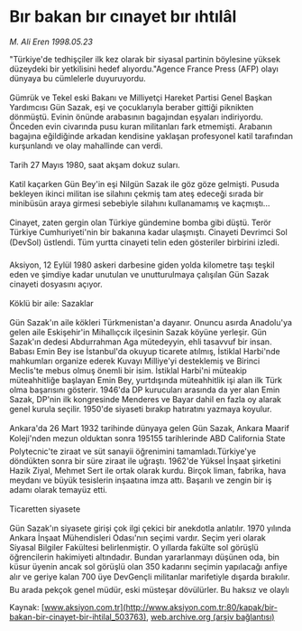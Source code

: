 # Bır bakan bır cınayet bır ıhtılâl

*M. Ali Eren 1998.05.23*

<div class="pNewsDetailMainContent" itemprop="articleBody">
 "Türkiye'de tedhişçiler ilk kez olarak bir siyasal partinin böylesine yüksek düzeydeki bir yetkilisini hedef alıyordu."Agence France Press (AFP) olayı dünyaya bu cümlelerle duyuruyordu.
 <br/>
 <br/>
 Gümrük ve Tekel eski Bakanı ve Milliyetçi Hareket Partisi Genel Başkan Yardımcısı Gün Sazak, eşi ve çocuklarıyla beraber gittiği piknikten dönmüştü. Evinin önünde arabasının bagajından eşyaları indiriyordu. Önceden evin civarında pusu kuran militanları fark etmemişti. Arabanın bagajına eğildiğinde arkadan kendisine yaklaşan profesyonel  katil tarafından kurşunlandı ve olay mahallinde can verdi.
 <br/>
 <br/>
 Tarih 27 Mayıs 1980, saat akşam dokuz suları.
 <br/>
 <br/>
 Katil kaçarken Gün Bey'in eşi Nilgün Sazak ile göz göze gelmişti. Pusuda bekleyen ikinci militan ise silahını çekmiş tam ateş edeceği sırada bir minibüsün araya girmesi sebebiyle silahını kullanamamış ve kaçmıştı...
 <br/>
 <br/>
 Cinayet, zaten gergin olan Türkiye gündemine bomba gibi düştü. Terör Türkiye Cumhuriyeti'nin bir bakanına kadar ulaşmıştı. Cinayeti Devrimci Sol (DevSol) üstlendi. Tüm yurtta cinayeti telin eden gösteriler birbirini izledi.
 <br/>
 <br/>
 Aksiyon, 12 Eylül 1980 askeri darbesine giden yolda kilometre taşı teşkil eden ve şimdiye kadar unutulan ve unutturulmaya çalışılan Gün Sazak cinayeti dosyasını açıyor.
 <br/>
 <br/>
 Köklü bir aile: Sazaklar
 <br/>
 <br/>
 Gün Sazak'ın aile kökleri Türkmenistan'a dayanır. Onuncu asırda Anadolu'ya gelen aile Eskişehir'in Mihallıçcık ilçesinin Sazak köyüne yerleşir. Gün Sazak'ın dedesi Abdurrahman Aga mütedeyyin, ehli tasavvuf bir insan. Babası Emin Bey ise İstanbul'da okuyup ticarete atılmış, İstiklal Harbi'nde mahkumları organize ederek Kuvayı Milliye'yi desteklemiş ve Birinci Meclis'te mebus olmuş önemli bir isim. İstiklal Harbi'ni müteakip müteahhitliğe başlayan Emin Bey, yurtdışında müteahhitlik işi alan ilk Türk olma başarısını gösterir. 1946'da DP kurucuları arasında da yer alan Emin Sazak, DP'nin ilk kongresinde Menderes ve Bayar dahil en fazla oy alarak genel kurula seçilir. 1950'de siyaseti bırakıp hatıratını yazmaya koyulur.
 <br/>
 <br/>
 Ankara'da 26 Mart 1932 tarihinde dünyaya gelen Gün Sazak, Ankara Maarif Koleji'nden mezun olduktan sonra 195155 tarihlerinde ABD California State Polytecnic'te ziraat ve süt sanayii öğrenimini tamamladı.Türkiye'ye döndükten sonra bir süre ziraat ile uğraştı. 1962'de Yüksel İnşaat şirketini Hazik Ziyal, Mehmet Sert ile ortak olarak kurdu. Birçok liman, fabrika, hava meydanı ve büyük tesislerin inşaatına imza attı. Başarılı ve zengin bir iş adamı olarak temayüz etti.
 <br/>
 <br/>
 Ticaretten siyasete
 <br/>
 <br/>
 Gün Sazak'ın siyasete girişi çok ilgi çekici bir anekdotla anlatılır. 1970 yılında Ankara İnşaat Mühendisleri Odası'nın seçimi vardır. Seçim yeri olarak Siyasal Bilgiler Fakültesi belirlenmiştir. O yıllarda fakülte sol görüşlü öğrencilerin hakimiyeti altındadır. Bundan yararlanmayı düşünen oda, bin küsur üyenin ancak sol görüşlü olan 350 kadarını seçimin yapılacağı anfiye alır ve geriye kalan 700 üye DevGençli militanlar marifetiyle dışarda bırakılır. Bu arada pekçok genel müdür, eski müsteşar  dövülürler.  Bu  haksız  ve  olaylı
 <br/>
</div>


Kaynak: [www.aksiyon.com.tr](http://www.aksiyon.com.tr:80/kapak/bir-bakan-bir-cinayet-bir-ihtilal_503763), [web.archive.org (arşiv bağlantısı)](http://web.archive.org/web/20150529213913/http://www.aksiyon.com.tr:80/kapak/bir-bakan-bir-cinayet-bir-ihtilal_503763)

